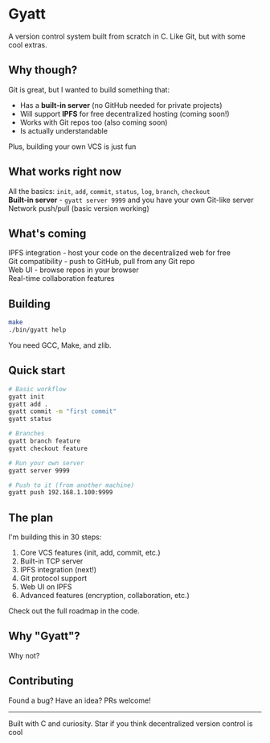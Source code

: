 # Gyatt

A version control system built from scratch in C. Like Git, but with some cool extras.

## Why though?

Git is great, but I wanted to build something that:
- Has a **built-in server** (no GitHub needed for private projects)
- Will support **IPFS** for free decentralized hosting (coming soon!)
- Works with Git repos too (also coming soon)
- Is actually understandable

Plus, building your own VCS is just fun

## What works right now

All the basics: `init`, `add`, `commit`, `status`, `log`, `branch`, `checkout`  
**Built-in server** - `gyatt server 9999` and you have your own Git-like server  
Network push/pull (basic version working)  

## What's coming

IPFS integration - host your code on the decentralized web for free  
Git compatibility - push to GitHub, pull from any Git repo  
Web UI - browse repos in your browser  
Real-time collaboration features  

## Building

```bash
make
./bin/gyatt help
```

You need GCC, Make, and zlib.

## Quick start

```bash
# Basic workflow
gyatt init
gyatt add .
gyatt commit -m "first commit"
gyatt status

# Branches
gyatt branch feature
gyatt checkout feature

# Run your own server
gyatt server 9999

# Push to it (from another machine)
gyatt push 192.168.1.100:9999
```

## The plan

I'm building this in 30 steps:
1. Core VCS features (init, add, commit, etc.)
2. Built-in TCP server
3. IPFS integration (next!)
4. Git protocol support
5. Web UI on IPFS
6. Advanced features (encryption, collaboration, etc.)

Check out the full roadmap in the code.

## Why "Gyatt"?

Why not? 

## Contributing

Found a bug? Have an idea? PRs welcome!

---

Built with C and curiosity. Star if you think decentralized version control is cool 
